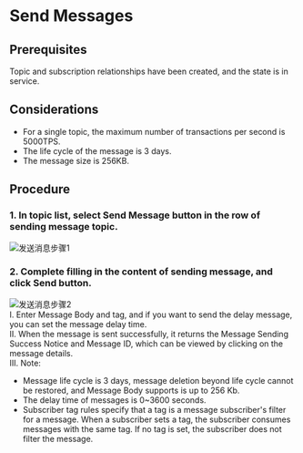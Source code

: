 # Send Messages

## Prerequisites
Topic and subscription relationships have been created, and the state is in service.

## Considerations
- For a single topic, the maximum number of transactions per second is 5000TPS.
- The life cycle of the message is 3 days.
- The message size is 256KB.

## Procedure
### 1. In topic list, select **Send Message** button in the row of sending message topic.
![发送消息步骤1](https://github.com/jdcloudcom/cn/blob/edit/image/Internet-Middleware/Message-Queue/发送消息-01.png)
### 2. Complete filling in the content of sending message, and click **Send** button.
![发送消息步骤2](https://github.com/jdcloudcom/cn/blob/edit/image/Internet-Middleware/Message-Queue/发送消息-02.png)  
I. Enter Message Body and tag, and if you want to send the delay message, you can set the message delay time.  
II. When the message is sent successfully, it returns the Message Sending Success Notice and Message ID, which can be viewed by clicking on the message details.  
III. Note:
- Message life cycle is 3 days, message deletion beyond life cycle cannot be restored, and Message Body supports is up to 256 Kb.
- The delay time of messages is 0~3600 seconds.
- Subscriber tag rules specify that a tag is a message subscriber's filter for a message. When a subscriber sets a tag, the subscriber consumes messages with the same tag. If no tag is set, the subscriber does not filter the message.
